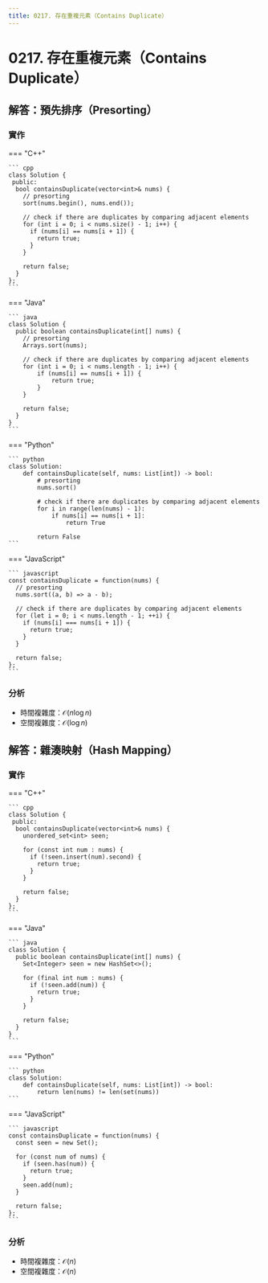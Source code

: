 ```yaml
---
title: 0217. 存在重複元素（Contains Duplicate）
---
```


# 0217. 存在重複元素（Contains Duplicate）

## 解答：預先排序（Presorting）

### 實作

=== "C++"

    ``` cpp
    class Solution {
     public:
      bool containsDuplicate(vector<int>& nums) {
        // presorting
        sort(nums.begin(), nums.end());

        // check if there are duplicates by comparing adjacent elements
        for (int i = 0; i < nums.size() - 1; i++) {
          if (nums[i] == nums[i + 1]) {
            return true;
          }
        }

        return false;
      }
    };
    ```

=== "Java"

    ``` java
    class Solution {
      public boolean containsDuplicate(int[] nums) {
        // presorting
        Arrays.sort(nums);

        // check if there are duplicates by comparing adjacent elements
        for (int i = 0; i < nums.length - 1; i++) {
            if (nums[i] == nums[i + 1]) {
                return true;
            }
        }

        return false;
      }
    }
    ```

=== "Python"

    ``` python
    class Solution:
        def containsDuplicate(self, nums: List[int]) -> bool:
            # presorting
            nums.sort()

            # check if there are duplicates by comparing adjacent elements
            for i in range(len(nums) - 1):
                if nums[i] == nums[i + 1]:
                    return True

            return False
    ```

=== "JavaScript"

    ``` javascript
    const containsDuplicate = function(nums) {
      // presorting
      nums.sort((a, b) => a - b);

      // check if there are duplicates by comparing adjacent elements
      for (let i = 0; i < nums.length - 1; ++i) {
        if (nums[i] === nums[i + 1]) {
          return true;
        }
      }

      return false;
    };
    ```

### 分析

- 時間複雜度：$\mathcal{O}(n \log{} n)$
- 空間複雜度：$\mathcal{O}(\log{} n)$

## 解答：雜湊映射（Hash Mapping）

### 實作

=== "C++"

    ``` cpp
    class Solution {
     public:
      bool containsDuplicate(vector<int>& nums) {
        unordered_set<int> seen;

        for (const int num : nums) {
          if (!seen.insert(num).second) {
            return true;
          }
        }

        return false;
      }
    };
    ```

=== "Java"

    ``` java
    class Solution {
      public boolean containsDuplicate(int[] nums) {
        Set<Integer> seen = new HashSet<>();

        for (final int num : nums) {
          if (!seen.add(num)) {
            return true;
          }
        }

        return false;
      }
    }
    ```

=== "Python"

    ``` python
    class Solution:
        def containsDuplicate(self, nums: List[int]) -> bool:
            return len(nums) != len(set(nums))
    ```

=== "JavaScript"

    ``` javascript
    const containsDuplicate = function(nums) {
      const seen = new Set();

      for (const num of nums) {
        if (seen.has(num)) {
          return true;
        }
        seen.add(num);
      }

      return false;
    };
    ```

### 分析

- 時間複雜度：$\mathcal{O}(n)$
- 空間複雜度：$\mathcal{O}(n)$